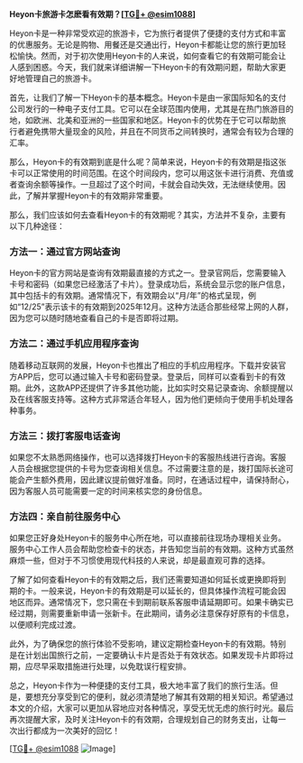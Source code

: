 **Heyon卡旅游卡怎麽看有效期？[[TG💪+ @esim1088](https://t.me/s/esim1088)]**

Heyon卡是一种非常受欢迎的旅游卡，它为旅行者提供了便捷的支付方式和丰富的优惠服务。无论是购物、用餐还是交通出行，Heyon卡都能让您的旅行更加轻松愉快。然而，对于初次使用Heyon卡的人来说，如何查看它的有效期可能会让人感到困惑。今天，我们就来详细讲解一下Heyon卡的有效期问题，帮助大家更好地管理自己的旅游卡。

首先，让我们了解一下Heyon卡的基本概念。Heyon卡是由一家国际知名的支付公司发行的一种电子支付工具。它可以在全球范围内使用，尤其是在热门旅游目的地，如欧洲、北美和亚洲的一些国家和地区。Heyon卡的优势在于它可以帮助旅行者避免携带大量现金的风险，并且在不同货币之间转换时，通常会有较为合理的汇率。

那么，Heyon卡的有效期到底是什么呢？简单来说，Heyon卡的有效期是指这张卡可以正常使用的时间范围。在这个时间段内，您可以用这张卡进行消费、充值或者查询余额等操作。一旦超过了这个时间，卡就会自动失效，无法继续使用。因此，了解并掌握Heyon卡的有效期非常重要。

那么，我们应该如何去查看Heyon卡的有效期呢？其实，方法并不复杂，主要有以下几种途径：

### 方法一：通过官方网站查询

Heyon卡的官方网站是查询有效期最直接的方式之一。登录官网后，您需要输入卡号和密码（如果您已经激活了卡片）。登录成功后，系统会显示您的账户信息，其中包括卡的有效期。通常情况下，有效期会以“月/年”的格式呈现，例如“12/25”表示该卡的有效期到2025年12月。这种方法适合那些经常上网的人群，因为您可以随时随地查看自己的卡是否即将过期。

### 方法二：通过手机应用程序查询

随着移动互联网的发展，Heyon卡也推出了相应的手机应用程序。下载并安装官方APP后，您可以通过输入卡号和密码登录。登录后，同样可以查看到卡的有效期。此外，这款APP还提供了许多其他功能，比如实时交易记录查询、余额提醒以及在线客服支持等。这种方式非常适合年轻人，因为他们更倾向于使用手机处理各种事务。

### 方法三：拨打客服电话查询

如果您不太熟悉网络操作，也可以选择拨打Heyon卡的客服热线进行咨询。客服人员会根据您提供的卡号为您查询相关信息。不过需要注意的是，拨打国际长途可能会产生额外费用，因此建议提前做好准备。同时，在通话过程中，请保持耐心，因为客服人员可能需要一定的时间来核实您的身份信息。

### 方法四：亲自前往服务中心

如果您正好身处Heyon卡的服务中心所在地，可以直接前往现场办理相关业务。服务中心工作人员会帮助您检查卡的状态，并告知您当前的有效期。这种方式虽然麻烦一些，但对于不习惯使用现代科技的人来说，却是最直观可靠的选择。

了解了如何查看Heyon卡的有效期之后，我们还需要知道如何延长或更换即将到期的卡。一般来说，Heyon卡的有效期是可以延长的，但具体操作流程可能会因地区而异。通常情况下，您只需在卡到期前联系客服申请延期即可。如果卡确实已经过期，则需要重新申请一张新卡。在此期间，请务必注意保存好原有的卡信息，以便顺利完成过渡。

此外，为了确保您的旅行体验不受影响，建议定期检查Heyon卡的有效期。特别是在计划出国旅行之前，一定要确认卡片是否处于有效状态。如果发现卡片即将过期，应尽早采取措施进行处理，以免耽误行程安排。

总之，Heyon卡作为一种便捷的支付工具，极大地丰富了我们的旅行生活。但是，要想充分享受到它的便利，就必须清楚地了解其有效期的相关知识。希望通过本文的介绍，大家可以更加从容地应对各种情况，享受无忧无虑的旅行时光。最后再次提醒大家，及时关注Heyon卡的有效期，合理规划自己的财务支出，让每一次出行都成为一次美好的回忆！

[[TG💪+ @esim1088](https://t.me/s/esim1088) ![Image](https://i.postimg.cc/4NQfJmqS/Snipaste-2025-05-13-00-14-12.png)]